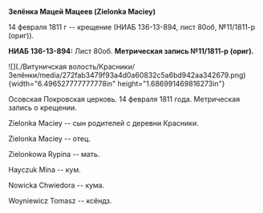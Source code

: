 **Зелёнка Мацей Мацеев (Zielonka Maciey)**

14 февраля 1811 г -- крещение (НИАБ 136-13-894, лист 80об, №11/1811-р
(ориг)).

**НИАБ 136-13-894:** Лист 80об. **Метрическая запись №11/1811-р
(ориг).**

![](./Витуничская волость/Красники/Зелёнки/media/272fab3479f93a4d0a60832c5a6bd942aa342679.png){width="6.496527777777778in"
height="1.686991469816273in"}

Осовская Покровская церковь. 14 февраля 1811 года. Метрическая запись о
крещении.

Zielonka Maciey -- сын родителей с деревни Красники.

Zielonka Maciey -- отец.

Zielonkowa Rypina -- мать.

Hayczuk Mina -- кум.

Nowicka Chwiedora -- кума.

Woyniewicz Tomasz -- ксёндз.
